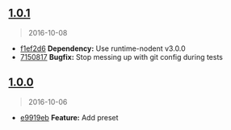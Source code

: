 <a name="1.0.1"></a>
## [1.0.1](https://github.com/simondegraeve/conventional-changelog-saya/compare/v1.0.0...v1.0.1)
> 2016-10-08

* [f1ef2d6](https://github.com/simondegraeve/conventional-changelog-saya/commit/f1ef2d6) **Dependency:** Use runtime-nodent v3.0.0
* [7150817](https://github.com/simondegraeve/conventional-changelog-saya/commit/7150817) **Bugfix:** Stop messing up with git config during tests

<a name="1.0.0"></a>
## [1.0.0](https://github.com/simondegraeve/conventional-changelog-saya/compare/e9919eb...v1.0.0)
> 2016-10-06

* [e9919eb](https://github.com/simondegraeve/conventional-changelog-saya/commit/e9919eb) **Feature:** Add preset

